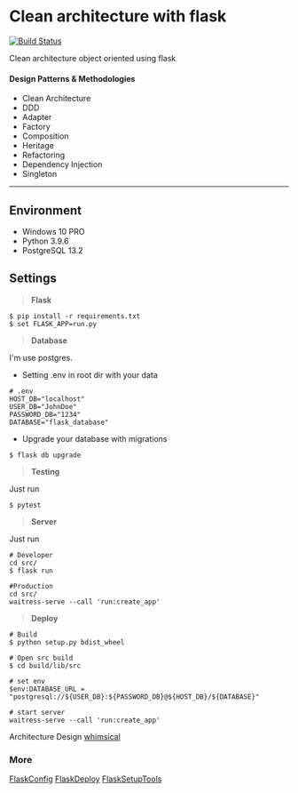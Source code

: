 # Clean architecture with flask

[![Build Status](https://app.travis-ci.com/vineboneto/flask_clean_code.svg?branch=main)](https://app.travis-ci.com/vineboneto/flask_clean_code)

Clean architecture object oriented using flask

#### Design Patterns & Methodologies

-   Clean Architecture
-   DDD
-   Adapter
-   Factory
-   Composition
-   Heritage
-   Refactoring
-   Dependency Injection
-   Singleton

---

## Environment

-   Windows 10 PRO
-   Python 3.9.6
-   PostgreSQL 13.2

## Settings

> **Flask**

```shell
$ pip install -r requirements.txt
$ set FLASK_APP=run.py
```

> **Database**

I'm use postgres.

-   Setting .env in root dir with your data

```shell
# .env
HOST_DB="localhost"
USER_DB="JohnDoe"
PASSWORD_DB="1234"
DATABASE="flask_database"
```

-   Upgrade your database with migrations

```shell
$ flask db upgrade
```

> **Testing**

Just run

```shell
$ pytest
```

> **Server**

Just run

```shell
# Developer
cd src/
$ flask run

#Production
cd src/
waitress-serve --call 'run:create_app'
```

> **Deploy**

```shell
# Build
$ python setup.py bdist_wheel

# Open src build
$ cd build/lib/src

# set env
$env:DATABASE_URL = "postgresql://${USER_DB}:${PASSWORD_DB}@${HOST_DB}/${DATABASE}"

# start server
waitress-serve --call 'run:create_app'
```

Architecture Design [whimsical](https://whimsical.com/flask-cleancode-7oCzG2cZKzQmo4eyTpwfVb)

### More

[FlaskConfig](https://flask.palletsprojects.com/en/2.0.x/config/)
[FlaskDeploy](https://flask.palletsprojects.com/en/2.0.x/tutorial/deploy/)
[FlaskSetupTools](https://flask.palletsprojects.com/en/2.0.x/patterns/distribute/)
